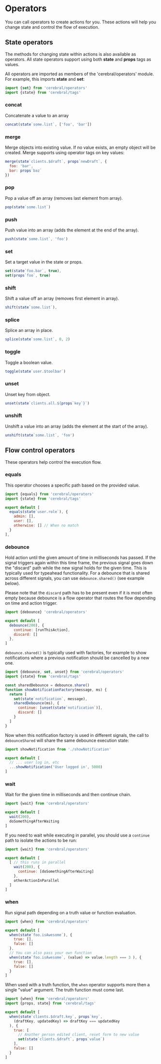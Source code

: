 # Operators
You can call operators to create actions for you. These actions will help you change state and control the flow of execution.

## State operators

The methods for changing state within actions is also available as operators. All state operators support using both **state** and **props** tags as values.

All operators are imported as members of the 'cerebral/operators' module. For example, this imports **state** and **set**:

```js
import {set} from 'cerebral/operators'
import {state} from 'cerebral/tags'
```

### concat

Concatenate a value to an array

```js
concat(state`some.list`, ['foo', 'bar'])
```

### merge

Merge objects into existing value. If no value exists, an empty object will be created. Merge supports using operator tags on key values:

```js
merge(state`clients.$draft`, props`newDraft`, {
  foo: 'bar',
  bar: props`baz`
})
```

### pop

Pop a value off an array (removes last element from array).

```js
pop(state`some.list`)
```

### push

Push value into an array (adds the element at the end of the array).

```js
push(state`some.list`, 'foo')
```

### set

Set a target value in the state or props.

```js
set(state`foo.bar`, true),
set(props`foo`, true)
```

### shift

Shift a value off an array (removes first element in array).

```js
shift(state`some.list`),
```

### splice

Splice an array in place.

```js
splice(state`some.list`, 0, 2)
```

### toggle

Toggle a boolean value.

```js
toggle(state`user.$toolbar`)
```

### unset

Unset key from object.

```js
unset(state`clients.all.${props`key`}`)
```

### unshift

Unshift a value into an array (adds the element at the start of the array).

```js
unshift(state`some.list`, 'foo')
```

## Flow control operators

These operators help control the execution flow.

### equals

This operator chooses a specific path based on the provided value.

```js
import {equals} from 'cerebral/operators'
import {state} from 'cerebral/tags'

export default [
  equals(state`user.role`), {
    admin: [],
    user: [],
    otherwise: [] // When no match
  }
],
```

### debounce

Hold action until the given amount of time in milliseconds has passed. If the
signal triggers again within this time frame, the previous signal goes down the
"discard" path while the new signal holds for the given time. This is
typically used for typeahead functionality. For a debounce that is shared
across different signals, you can use `debounce.shared()` (see example below).

Please note that the `discard` path has to be present even if it is most often
empty because debounce is a flow operator that routes the flow depending on
time and action trigger.

```js
import {debounce} 'cerebral/operators'

export default [
  debounce(200), {
    continue: [runThisAction],
    discard: []
  },
]
```

`debounce.shared()` is typically used with factories, for example to show
notifications where a previous notification should be cancelled by a new one.

```js
import {debounce, set, unset} from 'cerebral/operators'
import {state} from 'cerebral/tags'

const sharedDebounce = debounce.share()
function showNotificationFactory(message, ms) {
  return [
    set(state`notification`, message),
    sharedDebounce(ms), {
      continue: [unset(state`notification`)],
      discard: []
    }
  ]
}
```

Now when this notification factory is used in different signals, the call to
`debounceShared` will share the same debounce execution state:

```js
import showNotification from './showNotification'

export default [
  // ... user log in, etc
  ...showNotification('User logged in', 5000)
]
```

### wait

Wait for the given time in milliseconds and then continue chain.

```js
import {wait} from 'cerebral/operators'

export default [
  wait(200),
  doSomethingAfterWaiting
]
```

If you need to wait while executing in parallel, you should use a `continue`
path to isolate the actions to be run:

```js
import {wait} from 'cerebral/operators'

export default [
  [ // this runs in parallel
    wait(200), {
      continue: [doSomethingAfterWaiting]
    },
    otherActionInParallel
  ]
]
```

### when

Run signal path depending on a truth value or function evaluation.

```js
import {when} from 'cerebral/operators'

export default [
  when(state`foo.isAwesome`), {
    true: [],
    false: []
  },
  // You can also pass your own function
  when(state`foo.isAwesome`, (value) => value.length === 3 ), {
    true: [],
    false: []
  }
]
```

When used with a truth function, the `when` operator supports more then a single
"value" argument. The truth function must come last.

```js
import {when} from 'cerebral/operators'
import {props, state} from 'cerebral/tags'

export default [
  when(state`clients.$draft.key`, props`key`,
    (draftKey, updatedKey) => draftKey === updatedKey
  ), {
    true: [
      // Another person edited client, reset form to new value
      set(state`clients.$draft`, props`value`)
    ],
    false: []
  }
]
```

